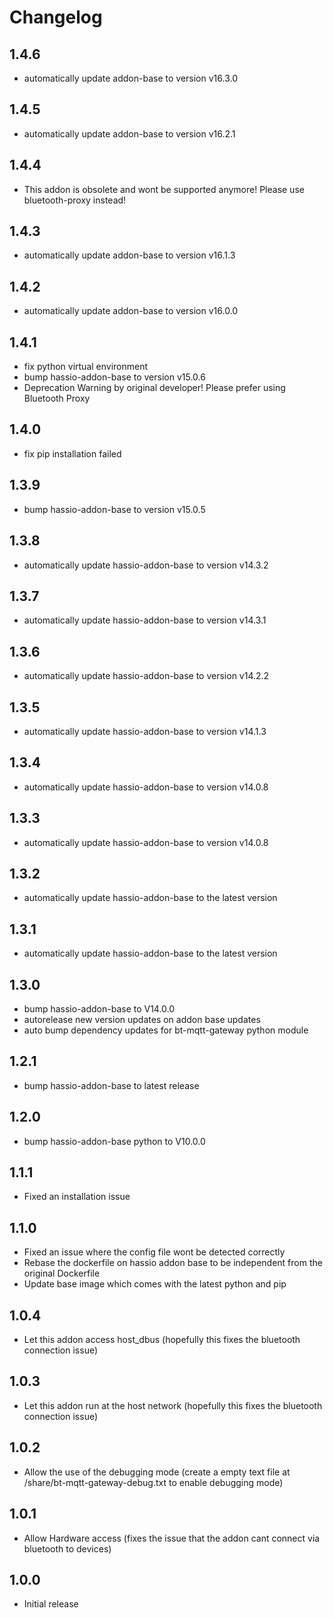 # Changelog
## 1.4.6
- automatically update addon-base to version v16.3.0

## 1.4.5
- automatically update addon-base to version v16.2.1

## 1.4.4
- This addon is obsolete and wont be supported anymore! Please use bluetooth-proxy instead!

## 1.4.3
- automatically update addon-base to version v16.1.3

## 1.4.2
- automatically update addon-base to version v16.0.0

## 1.4.1
- fix python virtual environment
- bump hassio-addon-base to version v15.0.6
- Deprecation Warning by original developer! Please prefer using Bluetooth Proxy

## 1.4.0
- fix pip installation failed

## 1.3.9
- bump hassio-addon-base to version v15.0.5

## 1.3.8
- automatically update hassio-addon-base to version v14.3.2

## 1.3.7
- automatically update hassio-addon-base to version v14.3.1

## 1.3.6
- automatically update hassio-addon-base to version v14.2.2

## 1.3.5
- automatically update hassio-addon-base to version v14.1.3

## 1.3.4
- automatically update hassio-addon-base to version v14.0.8

## 1.3.3
- automatically update hassio-addon-base to version v14.0.8

## 1.3.2
- automatically update hassio-addon-base to the latest version

## 1.3.1
- automatically update hassio-addon-base to the latest version

## 1.3.0
- bump hassio-addon-base to V14.0.0
- autorelease new version updates on addon base updates
- auto bump dependency updates for bt-mqtt-gateway python module

## 1.2.1
- bump hassio-addon-base to latest release

## 1.2.0
- bump hassio-addon-base python to V10.0.0

## 1.1.1
- Fixed an installation issue

## 1.1.0
- Fixed an issue where the config file wont be detected correctly
- Rebase the dockerfile on hassio addon base to be independent from the original Dockerfile
- Update base image which comes with the latest python and pip

## 1.0.4
- Let this addon access host_dbus (hopefully this fixes the bluetooth connection issue)

## 1.0.3
- Let this addon run at the host network (hopefully this fixes the bluetooth connection issue)

## 1.0.2
- Allow the use of the debugging mode (create a empty text file at /share/bt-mqtt-gateway-debug.txt to enable debugging mode)

## 1.0.1
- Allow Hardware access (fixes the issue that the addon cant connect via bluetooth to devices)

## 1.0.0
- Initial release

